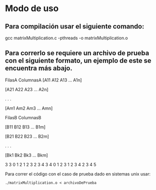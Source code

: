 # Modo de uso

## Para compilación usar el siguiente comando:

  gcc matrixMultiplication.c -pthreads -o matrixMultiplication.o

## Para correrlo se requiere un archivo de prueba con el siguiente formato, un ejemplo de este se encuentra más abajo.

FilasA ColumnasA
[A11 A12 A13 … A1n]

[A21 A22 A23 … A2n]

.
.
.

[Am1 Am2 Am3 … Amn]

FilasB ColumnasB

[B11 B12 B13 … B1m]

[B21 B22 B23 … B2m]

.
.
.

[Bk1 Bk2 Bk3 … Bkm]

3 3 
0 1 2 
1 2 3 
2 3 4 
3 4 
0 1 2 3
1 2 3 4
2 3 4 5


Para correr el código con el caso de prueba dado en sistemas unix usar:

	./matrixMultiplication.o < archivoDePrueba
